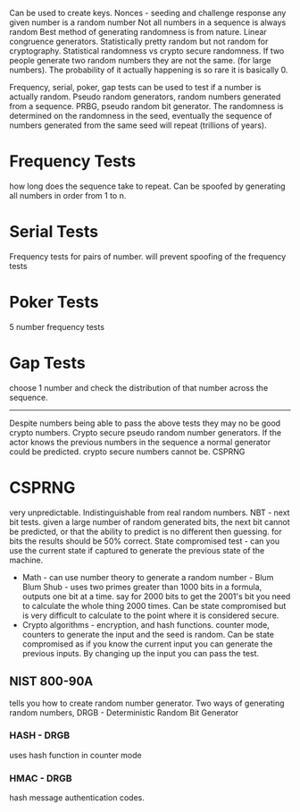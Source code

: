 Can be used to create keys.
Nonces - seeding and challenge response
any given number is a random number
Not all numbers in a sequence is always random
Best method of generating randomness is from nature.
Linear congruence generators. Statistically pretty random but not random for cryptography.
Statistical randomness vs crypto secure randomness.
If two people generate two random numbers they are not the same. (for large numbers). The probability of it actually happening is so rare it is basically 0.

Frequency, serial, poker, gap tests can be used to test if a number is actually random.
Pseudo random generators, random numbers generated from a sequence. PRBG, pseudo random bit generator. The randomness is determined on the randomness in the seed, eventually the sequence of numbers generated from the same seed will repeat (trillions of years).

# Frequency Tests
how long does the sequence take to repeat. Can be spoofed by generating all numbers in order from 1 to n.
# Serial Tests
Frequency tests for pairs of number. will prevent spoofing of the frequency tests
# Poker Tests
5 number frequency tests
# Gap Tests
choose 1 number and check the distribution of that number across the sequence. 

------------------
Despite numbers being able to pass the above tests they may no be good crypto numbers.
Crypto secure pseudo random number generators. If the actor knows the previous numbers in the sequence a normal generator could be predicted. crypto secure numbers cannot be. CSPRNG
# CSPRNG
very unpredictable. Indistinguishable from real random numbers.
NBT - next bit tests. given a large number of random generated bits, the next bit cannot be predicted, or that the ability to predict is no different then guessing. for bits the results should be 50% correct.
State compromised test - can you use the current state if captured to generate the previous state of the machine.
* Math - can use number theory to generate a random number - Blum Blum Shub - uses two primes greater than 1000 bits in a formula, outputs one bit at a time. say for 2000 bits to get the 2001's bit you need to calculate the whole thing 2000 times. Can be state compromised but is very difficult to calculate to the point where it is considered secure.
* Crypto algorithms - encryption, and hash functions. counter mode, counters to generate the input and the seed is random. Can be state compromised as if you know the current input you can generate the previous inputs. By changing up the input you can pass the test.
## NIST 800-90A
tells you how to create random number generator.
Two ways of generating random numbers,
DRGB - Deterministic Random Bit Generator
### HASH - DRGB
uses hash function in counter mode
### HMAC - DRGB
hash message authentication codes.
